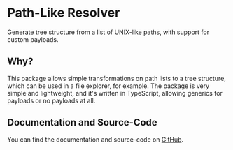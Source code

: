 # Path-Like Resolver

Generate tree structure from a list of UNIX-like paths, with support for custom payloads.

## Why?

This package allows simple transformations on path lists to a tree structure, which can be used in a file explorer, for example. The package is very simple and lightweight, and it's written in TypeScript, allowing generics for payloads or no payloads at all.

## Documentation and Source-Code

You can find the documentation and source-code on [GitHub](https://github.com/Giancarl021/path-like-resolver).
